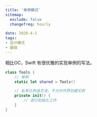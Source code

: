 ```yaml
---
title: '单例模式'
sitemap:
  exclude: false
  changefreq: hourly

date: 2020-4-1
tags:
- 设计模式
- 基础
---
```


相比OC，Swift 有很优雅的实现单例的写法。


```swift
class Tools {
    // 单例
    static let shared = Tools()

    // 私有化构造方法，不允许外界创建实例
    private init() {
        // 进行初始化工作
    }
}
```
